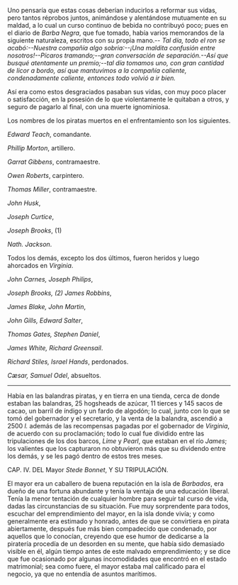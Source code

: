 Uno pensaría que estas cosas deberían inducirlos a reformar sus vidas, pero tantos réprobos juntos, animándose y alentándose mutuamente en su maldad, a lo cual un curso continuo de bebida no contribuyó poco; pues en el diario de *Barba Negra*, que fue tomado, había varios memorandos de la siguiente naturaleza, escritos con su propia mano.-- *Tal día, todo el ron se acabó:--Nuestra compañía algo sobria:--¡Una maldita confusión entre nosotros!--Pícaros tramando;--gran conversación de separación.--Así que busqué atentamente un premio;--tal día tomamos uno, con gran cantidad de licor a bordo, así que mantuvimos a la compañía caliente, condenadamente caliente, entonces todo volvió a ir bien.*

Así era como estos desgraciados pasaban sus vidas, con muy poco placer o satisfacción, en la posesión de lo que violentamente le quitaban a otros, y seguro de pagarlo al final, con una muerte ignominiosa.

Los nombres de los piratas muertos en el enfrentamiento son los siguientes.

*Edward Teach*, comandante.

*Phillip Morton*, artillero.

*Garrat Gibbens*, contramaestre.

*Owen Roberts*, carpintero.

*Thomas Miller*, contramaestre.

*John Husk*,

*Joseph Curtice*,

*Joseph Brooks*, (1)

*Nath. Jackson*.

Todos los demás, excepto los dos últimos, fueron heridos y luego ahorcados en *Virginia*.

*John Carnes, Joseph Philips*,

*Joseph Brooks, *(2)* James Robbins*,

*James Blake, John Martin*,

*John Gills, Edward Salter*,

*Thomas Gates, Stephen Daniel*,

*James White, Richard Greensail*.

*Richard Stiles, Israel Hands*, perdonados.

*Cæsar, Samuel Odel*, absueltos.

* * *

Había en las balandras piratas, y en tierra en una tienda, cerca de donde estaban las balandras, 25 hogsheads de azúcar, 11 tierces y 145 sacos de cacao, un barril de índigo y un fardo de algodón; lo cual, junto con lo que se tomó del gobernador y el secretario, y la venta de la balandra, ascendió a 2500 *l.* además de las recompensas pagadas por el gobernador de *Virginia*, de acuerdo con su proclamación; todo lo cual fue dividido entre las tripulaciones de los dos barcos, *Lime* y *Pearl*, que estaban en el río *James*; los valientes que los capturaron no obtuvieron más que su dividendo entre los demás, y se les pagó dentro de estos tres meses.

CAP. IV. DEL Mayor *Stede Bonnet*, Y SU TRIPULACIÓN.

El mayor era un caballero de buena reputación en la isla de *Barbados*, era dueño de una fortuna abundante y tenía la ventaja de una educación liberal. Tenía la menor tentación de cualquier hombre para seguir tal curso de vida, dadas las circunstancias de su situación. Fue muy sorprendente para todos, escuchar del emprendimiento del mayor, en la isla donde vivía; y como generalmente era estimado y honrado, antes de que se convirtiera en pirata abiertamente, después fue más bien compadecido que condenado, por aquellos que lo conocían, creyendo que ese humor de dedicarse a la piratería procedía de un desorden en su mente, que había sido demasiado visible en él, algún tiempo antes de este malvado emprendimiento; y se dice que fue ocasionado por algunas incomodidades que encontró en el estado matrimonial; sea como fuere, el mayor estaba mal calificado para el negocio, ya que no entendía de asuntos marítimos.